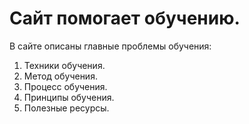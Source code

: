 # Сайт помогает обучению.  
В сайте описаны главные проблемы обучения:
 1. Техники обучения.
 2. Метод обучения.
 3. Процесс обучения.
 4. Принципы обучения.
 5. Полезные ресурсы.